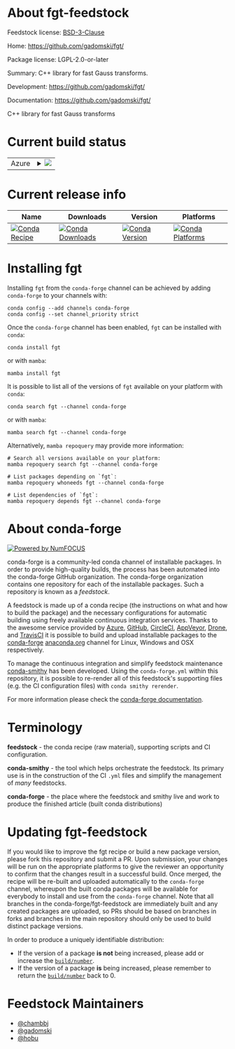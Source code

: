 About fgt-feedstock
===================

Feedstock license: [BSD-3-Clause](https://github.com/conda-forge/fgt-feedstock/blob/main/LICENSE.txt)

Home: https://github.com/gadomski/fgt/

Package license: LGPL-2.0-or-later

Summary: C++ library for fast Gauss transforms.

Development: https://github.com/gadomski/fgt/

Documentation: https://github.com/gadomski/fgt/

C++ library for fast Gauss transforms


Current build status
====================


<table>
    
  <tr>
    <td>Azure</td>
    <td>
      <details>
        <summary>
          <a href="https://dev.azure.com/conda-forge/feedstock-builds/_build/latest?definitionId=11182&branchName=main">
            <img src="https://dev.azure.com/conda-forge/feedstock-builds/_apis/build/status/fgt-feedstock?branchName=main">
          </a>
        </summary>
        <table>
          <thead><tr><th>Variant</th><th>Status</th></tr></thead>
          <tbody><tr>
              <td>linux_64</td>
              <td>
                <a href="https://dev.azure.com/conda-forge/feedstock-builds/_build/latest?definitionId=11182&branchName=main">
                  <img src="https://dev.azure.com/conda-forge/feedstock-builds/_apis/build/status/fgt-feedstock?branchName=main&jobName=linux&configuration=linux%20linux_64_" alt="variant">
                </a>
              </td>
            </tr><tr>
              <td>osx_64</td>
              <td>
                <a href="https://dev.azure.com/conda-forge/feedstock-builds/_build/latest?definitionId=11182&branchName=main">
                  <img src="https://dev.azure.com/conda-forge/feedstock-builds/_apis/build/status/fgt-feedstock?branchName=main&jobName=osx&configuration=osx%20osx_64_" alt="variant">
                </a>
              </td>
            </tr><tr>
              <td>win_64</td>
              <td>
                <a href="https://dev.azure.com/conda-forge/feedstock-builds/_build/latest?definitionId=11182&branchName=main">
                  <img src="https://dev.azure.com/conda-forge/feedstock-builds/_apis/build/status/fgt-feedstock?branchName=main&jobName=win&configuration=win%20win_64_" alt="variant">
                </a>
              </td>
            </tr>
          </tbody>
        </table>
      </details>
    </td>
  </tr>
</table>

Current release info
====================

| Name | Downloads | Version | Platforms |
| --- | --- | --- | --- |
| [![Conda Recipe](https://img.shields.io/badge/recipe-fgt-green.svg)](https://anaconda.org/conda-forge/fgt) | [![Conda Downloads](https://img.shields.io/conda/dn/conda-forge/fgt.svg)](https://anaconda.org/conda-forge/fgt) | [![Conda Version](https://img.shields.io/conda/vn/conda-forge/fgt.svg)](https://anaconda.org/conda-forge/fgt) | [![Conda Platforms](https://img.shields.io/conda/pn/conda-forge/fgt.svg)](https://anaconda.org/conda-forge/fgt) |

Installing fgt
==============

Installing `fgt` from the `conda-forge` channel can be achieved by adding `conda-forge` to your channels with:

```
conda config --add channels conda-forge
conda config --set channel_priority strict
```

Once the `conda-forge` channel has been enabled, `fgt` can be installed with `conda`:

```
conda install fgt
```

or with `mamba`:

```
mamba install fgt
```

It is possible to list all of the versions of `fgt` available on your platform with `conda`:

```
conda search fgt --channel conda-forge
```

or with `mamba`:

```
mamba search fgt --channel conda-forge
```

Alternatively, `mamba repoquery` may provide more information:

```
# Search all versions available on your platform:
mamba repoquery search fgt --channel conda-forge

# List packages depending on `fgt`:
mamba repoquery whoneeds fgt --channel conda-forge

# List dependencies of `fgt`:
mamba repoquery depends fgt --channel conda-forge
```


About conda-forge
=================

[![Powered by
NumFOCUS](https://img.shields.io/badge/powered%20by-NumFOCUS-orange.svg?style=flat&colorA=E1523D&colorB=007D8A)](https://numfocus.org)

conda-forge is a community-led conda channel of installable packages.
In order to provide high-quality builds, the process has been automated into the
conda-forge GitHub organization. The conda-forge organization contains one repository
for each of the installable packages. Such a repository is known as a *feedstock*.

A feedstock is made up of a conda recipe (the instructions on what and how to build
the package) and the necessary configurations for automatic building using freely
available continuous integration services. Thanks to the awesome service provided by
[Azure](https://azure.microsoft.com/en-us/services/devops/), [GitHub](https://github.com/),
[CircleCI](https://circleci.com/), [AppVeyor](https://www.appveyor.com/),
[Drone](https://cloud.drone.io/welcome), and [TravisCI](https://travis-ci.com/)
it is possible to build and upload installable packages to the
[conda-forge](https://anaconda.org/conda-forge) [anaconda.org](https://anaconda.org/)
channel for Linux, Windows and OSX respectively.

To manage the continuous integration and simplify feedstock maintenance
[conda-smithy](https://github.com/conda-forge/conda-smithy) has been developed.
Using the ``conda-forge.yml`` within this repository, it is possible to re-render all of
this feedstock's supporting files (e.g. the CI configuration files) with ``conda smithy rerender``.

For more information please check the [conda-forge documentation](https://conda-forge.org/docs/).

Terminology
===========

**feedstock** - the conda recipe (raw material), supporting scripts and CI configuration.

**conda-smithy** - the tool which helps orchestrate the feedstock.
                   Its primary use is in the construction of the CI ``.yml`` files
                   and simplify the management of *many* feedstocks.

**conda-forge** - the place where the feedstock and smithy live and work to
                  produce the finished article (built conda distributions)


Updating fgt-feedstock
======================

If you would like to improve the fgt recipe or build a new
package version, please fork this repository and submit a PR. Upon submission,
your changes will be run on the appropriate platforms to give the reviewer an
opportunity to confirm that the changes result in a successful build. Once
merged, the recipe will be re-built and uploaded automatically to the
`conda-forge` channel, whereupon the built conda packages will be available for
everybody to install and use from the `conda-forge` channel.
Note that all branches in the conda-forge/fgt-feedstock are
immediately built and any created packages are uploaded, so PRs should be based
on branches in forks and branches in the main repository should only be used to
build distinct package versions.

In order to produce a uniquely identifiable distribution:
 * If the version of a package **is not** being increased, please add or increase
   the [``build/number``](https://docs.conda.io/projects/conda-build/en/latest/resources/define-metadata.html#build-number-and-string).
 * If the version of a package **is** being increased, please remember to return
   the [``build/number``](https://docs.conda.io/projects/conda-build/en/latest/resources/define-metadata.html#build-number-and-string)
   back to 0.

Feedstock Maintainers
=====================

* [@chambbj](https://github.com/chambbj/)
* [@gadomski](https://github.com/gadomski/)
* [@hobu](https://github.com/hobu/)

